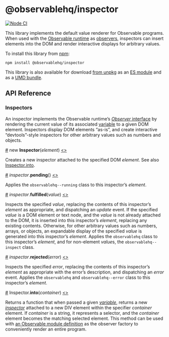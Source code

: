 # @observablehq/inspector

[![Node CI](https://github.com/observablehq/inspector/workflows/Node%20CI/badge.svg)](https://github.com/observablehq/inspector/actions?workflow=Node+CI)

This library implements the default value renderer for Observable programs. When used with the [Observable runtime](https://github.com/observablehq/runtime) as [observers](https://github.com/observablehq/runtime/blob/master/README.md#observers), inspectors can insert elements into the DOM and render interactive displays for arbitrary values.

To install this library from [npm](https://www.npmjs.com/package/@observablehq/inspector):

```
npm install @observablehq/inspector
```

This library is also available for download [from unpkg](https://unpkg.com/@observablehq/inspector/) as an [ES module](https://unpkg.com/@observablehq/inspector?module) and as a [UMD bundle](https://unpkg.com/@observablehq/inspector/dist/inspector.js).

## API Reference

### Inspectors

An inspector implements the Observable runtime’s [*Observer* interface](https://github.com/observablehq/runtime/blob/master/README.md#observers) by rendering the current value of its associated [variable](https://github.com/observablehq/runtime/blob/master/README.md#variables) to a given DOM element. Inspectors display DOM elements “as-is”, and create interactive “devtools”-style inspectors for other arbitrary values such as numbers and objects.

<a href="#Inspector" name="Inspector">#</a> new **Inspector**(*element*) [<>](https://github.com/observablehq/inspector/blob/master/src/index.js "Source")

Creates a new inspector attached to the specified DOM *element*. See also [Inspector.into](#Inspector_into).

<a href="#inspector_pending" name="inspector_pending">#</a> *inspector*.**pending**() [<>](https://github.com/observablehq/inspector/blob/master/src/index.js "Source")

Applies the `observablehq--running` class to this inspector’s *element*.

<a href="#inspector_fulfilled" name="inspector_fulfilled">#</a> *inspector*.**fulfilled**(*value*) [<>](https://github.com/observablehq/inspector/blob/master/src/index.js "Source")

Inspects the specified *value*, replacing the contents of this inspector’s *element* as appropriate, and dispatching an *update* event. If the specified *value* is a DOM element or text node, and the *value* is not already attached to the DOM, it is inserted into this inspector’s *element*, replacing any existing contents. Otherwise, for other arbitrary values such as numbers, arrays, or objects, an expandable display of the specified *value* is generated into this inspector’s *element*. Applies the `observablehq` class to this inspector’s *element*, and for non-element *value*s, the `observablehq--inspect` class.

<a href="#inspector_rejected" name="inspector_rejected">#</a> *inspector*.**rejected**(*error*) [<>](https://github.com/observablehq/inspector/blob/master/src/index.js "Source")

Inspects the specified *error*, replacing the contents of this inspector’s *element* as appropriate with the error’s description, and dispatching an *error* event. Applies the `observablehq` and `observablehq--error` class to this inspector’s *element*.

<a href="#Inspector_into" name="Inspector_into">#</a> Inspector.**into**(*container*) [<>](https://github.com/observablehq/inspector/blob/master/src/index.js "Source")

Returns a function that when passed a given [*variable*](https://github.com/observablehq/runtime/blob/master/README.md#variables), returns a new [*inspector*](#inspectors) attached to a new DIV element within the specifier *container* element. If *container* is a string, it represents a selector, and the *container* element becomes the matching selected element. This method can be used with [an Observable module definition](https://github.com/observablehq/runtime/blob/master/README.md#_define) as the observer factory to conveniently render an entire program.
